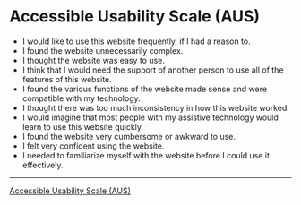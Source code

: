 # Accessible Usability Scale (AUS)

- I would like to use this website frequently, if I had a reason to.
- I found the website unnecessarily complex.
- I thought the website was easy to use.
- I think that I would need the support of another person to use all of the features of this website.
- I found the various functions of the website made sense and were compatible with my technology.
- I thought there was too much inconsistency in how this website worked.
- I would imagine that most people with my assistive technology would learn to use this website quickly.
- I found the website very cumbersome or awkward to use.
- I felt very confident using the website.
- I needed to familiarize myself with the website before I could use it effectively.

---

[Accessible Usability Scale (AUS)](https://makeitfable.com/accessible-usability-scale/)
